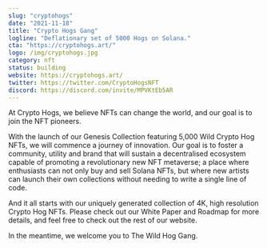 ```yaml
---
slug: "cryptohogs"
date: "2021-11-18"
title: "Crypto Hogs Gang"
logline: "Deflationary set of 5000 Hogs on Solana."
cta: "https://cryptohogs.art/"
logo: /img/cryptohogs.jpg
category: nft
status: building
website: https://cryptohogs.art/
twitter: https://twitter.com/CryptoHogsNFT
discord: https://discord.com/invite/MPVKtEb5AR
---
```


At Crypto Hogs, we believe NFTs can change the world, and our goal is to join the NFT pioneers.

With the launch of our Genesis Collection featuring 5,000 Wild Crypto Hog NFTs, we will commence a journey of innovation. Our goal is to foster a community, utility and brand that will sustain a decentralised ecosystem capable of promoting a revolutionary new NFT metaverse; a place where enthusiasts can not only buy and sell Solana NFTs, but where new artists can launch their own collections without needing to write a single line of code.

And it all starts with our uniquely generated collection of 4K, high resolution Crypto Hog NFTs. Please check out our White Paper and Roadmap for more details, and feel free to check out the rest of our website.

In the meantime, we welcome you to The Wild Hog Gang.
